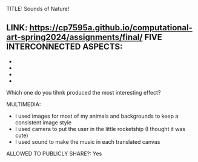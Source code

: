 TITLE: Sounds of Nature!

LINK: https://cp7595a.github.io/computational-art-spring2024/assignments/final/
FIVE INTERCONNECTED ASPECTS: 
-
-
-
-
-
Which one do you tihnk produced the most interesting effect?

MULTIMEDIA: 
- I used images for most of my animals and backgrounds to keep a consistent image style
- I used camera to put the user in the little rocketship (I thought it was cute)
- I used sound to make the music in each translated canvas

ALLOWED TO PUBLICLY SHARE?: Yes